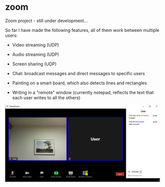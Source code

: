 # zoom
Zoom project - still under development...

So far I have made the following features, all of them work between multiple users:
- Video streaming (UDP)
- Audio streaming (UDP)
- Screen sharing  (UDP)

- Chat: broadcast messages and direct messages to specific users
- Painting on a smart board, which also detects lines and rectangles
- Writing in a "remote" window (currently notepad, reflects the text that each user writes to all the others)

![alt text](screenshots/screenshot11.1.png?raw=true)
